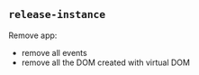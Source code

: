 
## `release-instance`

Remove app:

* remove all events
* remove all the DOM created with virtual DOM
